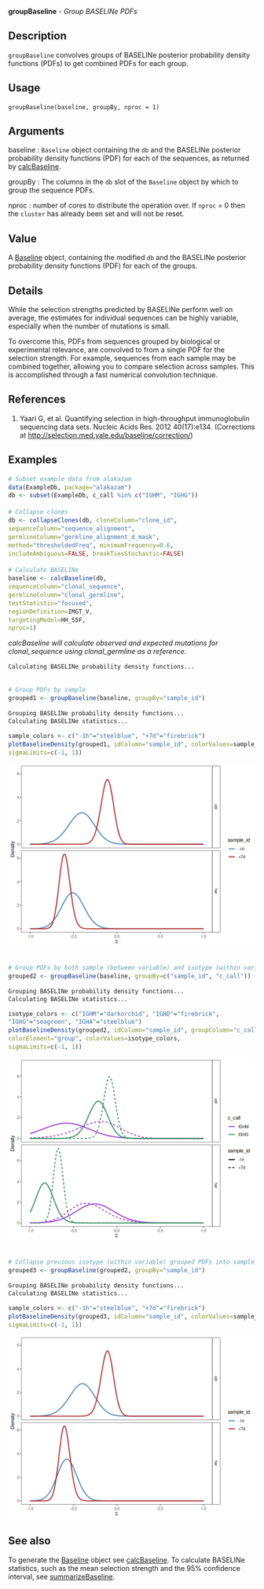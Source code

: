 **groupBaseline** - *Group BASELINe PDFs*

Description
--------------------

`groupBaseline` convolves groups of BASELINe posterior probability density 
functions (PDFs) to get combined PDFs for each group.


Usage
--------------------
```
groupBaseline(baseline, groupBy, nproc = 1)
```

Arguments
-------------------

baseline
:   `Baseline` object containing the `db` and the 
BASELINe posterior probability density functions 
(PDF) for each of the sequences, as returned by
[calcBaseline](calcBaseline.md).

groupBy
:   The columns in the `db` slot of the `Baseline`
object by which to group the sequence PDFs.

nproc
:   number of cores to distribute the operation over. If 
`nproc` = 0 then the `cluster` has already been
set and will not be reset.




Value
-------------------

A [Baseline](Baseline-class.md) object, containing the modified `db` and the BASELINe 
posterior probability density functions (PDF) for each of the groups.


Details
-------------------

While the selection strengths predicted by BASELINe perform well on average, 
the estimates for individual sequences can be highly variable, especially when the 
number of mutations is small. 

To overcome this, PDFs from sequences grouped by biological or experimental relevance,
are convolved to from a single PDF for the selection strength. For example, sequences
from each sample may be combined together, allowing you to compare selection  across 
samples. This is accomplished through a fast numerical convolution technique.


References
-------------------


1. Yaari G, et al. Quantifying selection in high-throughput immunoglobulin 
sequencing data sets. 
Nucleic Acids Res. 2012 40(17):e134. 
(Corrections at http://selection.med.yale.edu/baseline/correction/)
 



Examples
-------------------

```R
# Subset example data from alakazam
data(ExampleDb, package="alakazam")
db <- subset(ExampleDb, c_call %in% c("IGHM", "IGHG"))

# Collapse clones
db <- collapseClones(db, cloneColumn="clone_id",
sequenceColumn="sequence_alignment",
germlineColumn="germline_alignment_d_mask",
method="thresholdedFreq", minimumFrequency=0.6,
includeAmbiguous=FALSE, breakTiesStochastic=FALSE)

# Calculate BASELINe
baseline <- calcBaseline(db, 
sequenceColumn="clonal_sequence",
germlineColumn="clonal_germline", 
testStatistic="focused",
regionDefinition=IMGT_V,
targetingModel=HH_S5F,
nproc=1)

```

*calcBaseline will calculate observed and expected mutations for clonal_sequence using clonal_germline as a reference.*
```
Calculating BASELINe probability density functions...

```


```R

# Group PDFs by sample
grouped1 <- groupBaseline(baseline, groupBy="sample_id")

```


```
Grouping BASELINe probability density functions...
Calculating BASELINe statistics...

```


```R
sample_colors <- c("-1h"="steelblue", "+7d"="firebrick")
plotBaselineDensity(grouped1, idColumn="sample_id", colorValues=sample_colors, 
sigmaLimits=c(-1, 1))

```

![7](groupBaseline-7.png)

```R
 
# Group PDFs by both sample (between variable) and isotype (within variable)
grouped2 <- groupBaseline(baseline, groupBy=c("sample_id", "c_call"))

```


```
Grouping BASELINe probability density functions...
Calculating BASELINe statistics...

```


```R
isotype_colors <- c("IGHM"="darkorchid", "IGHD"="firebrick", 
"IGHG"="seagreen", "IGHA"="steelblue")
plotBaselineDensity(grouped2, idColumn="sample_id", groupColumn="c_call",
colorElement="group", colorValues=isotype_colors,
sigmaLimits=c(-1, 1))

```

![11](groupBaseline-11.png)

```R

# Collapse previous isotype (within variable) grouped PDFs into sample PDFs
grouped3 <- groupBaseline(grouped2, groupBy="sample_id")

```


```
Grouping BASELINe probability density functions...
Calculating BASELINe statistics...

```


```R
sample_colors <- c("-1h"="steelblue", "+7d"="firebrick")
plotBaselineDensity(grouped3, idColumn="sample_id", colorValues=sample_colors,
sigmaLimits=c(-1, 1))
```

![15](groupBaseline-15.png)


See also
-------------------

To generate the [Baseline](Baseline-class.md) object see [calcBaseline](calcBaseline.md).
To calculate BASELINe statistics, such as the mean selection strength
and the 95% confidence interval, see [summarizeBaseline](summarizeBaseline.md).






